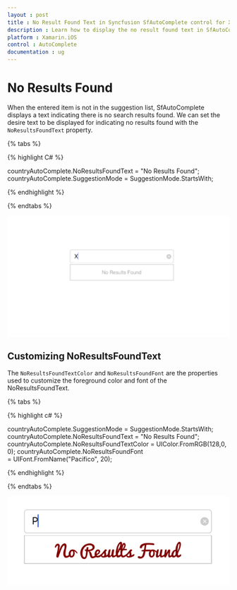 ```yaml
---
layout : post
title : No Result Found Text in Syncfusion SfAutoComplete control for Xamarin.iOS
description : Learn how to display the no result found text in SfAutoComplete
platform : Xamarin.iOS 
control : AutoComplete
documentation : ug
---
```


# No Results Found

When the entered item is not in the suggestion list, SfAutoComplete displays a text indicating there is no search results found. We can set the desire text to be displayed for indicating no results found with the `NoResultsFoundText` property.

{% tabs %}

{% highlight C# %}

countryAutoComplete.NoResultsFoundText = "No Results Found";
countryAutoComplete.SuggestionMode = SuggestionMode.StartsWith;

{% endhighlight %}

{% endtabs %}

![NoResultsFound](images/NoResultsFound.png)

## Customizing NoResultsFoundText

The `NoResultsFoundTextColor` and `NoResultsFoundFont` are the properties used to customize the foreground color and font of the NoResultsFoundText.

{% tabs %}

{% highlight c# %}

countryAutoComplete.SuggestionMode = SuggestionMode.StartsWith;
countryAutoComplete.NoResultsFoundText = "No Results Found";
countryAutoComplete.NoResultsFoundTextColor = UIColor.FromRGB(128,0,0);
countryAutoComplete.NoResultsFoundFont = UIFont.FromName("Pacifico", 20);

{% endhighlight %}

{% endtabs %}

![NoResultsFound_Customization](images/NoResultsFound_Customization.png)
